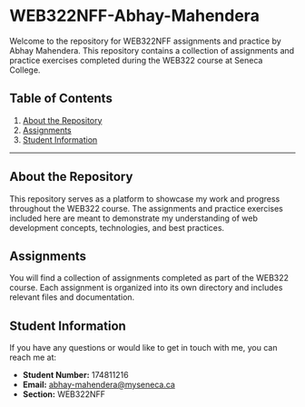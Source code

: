 # WEB322NFF-Abhay-Mahendera

Welcome to the repository for WEB322NFF assignments and practice by Abhay Mahendera. This repository contains a collection of assignments and practice exercises completed during the WEB322 course at Seneca College.

## Table of Contents

1. [About the Repository](#about-the-repository)
2. [Assignments](#assignments)
3. [Student Information](#student-information)

---

## About the Repository

This repository serves as a platform to showcase my work and progress throughout the WEB322 course. The assignments and practice exercises included here are meant to demonstrate my understanding of web development concepts, technologies, and best practices.

## Assignments

You will find a collection of assignments completed as part of the WEB322 course. Each assignment is organized into its own directory and includes relevant files and documentation.

## Student Information

If you have any questions or would like to get in touch with me, you can reach me at:

- **Student Number:** 174811216
- **Email:** abhay-mahendera@myseneca.ca
- **Section:** WEB322NFF
